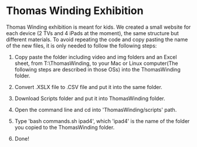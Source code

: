 # Thomas Winding Exhibition

Thomas Winding exhibition is meant for kids. We created a small website for each device (2 TVs and 4 iPads at the moment), the same structure but different materials. To avoid repeating the code and copy pasting the name of the new files, it is only needed to follow the following steps:

1. Copy paste the folder including video and img folders and an Excel sheet, from T:\ThomasWinding, to your Mac or Linux computer(The following steps are described in those OSs) into the ThomasWinding folder.

2. Convert .XSLX file to .CSV file and put it into the same folder.

3. Download Scripts folder and put it into ThomasWinding folder.

4. Open the command line and cd into 'ThomasWinding/scripts' path.

5. Type 'bash commands.sh ipad4', which 'ipad4' is the name of the folder you copied to the ThomasWinding folder.

6. Done!


